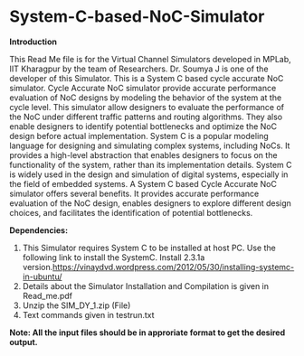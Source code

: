 # System-C-based-NoC-Simulator
**Introduction**

This Read Me file is for the Virtual Channel Simulators developed in MPLab, IIT Kharagpur by the team of Researchers. Dr. Soumya J is one of the developer of this Simulator.
This is a System C based cycle accurate NoC simulator. Cycle Accurate NoC simulator provide accurate performance evaluation of NoC designs by modeling the behavior of the system at the cycle level. This simulator allow designers to evaluate the performance of the NoC under different traffic patterns and routing algorithms. They also enable designers to identify potential bottlenecks and optimize the NoC design before actual implementation. System C is a popular modeling language for designing and simulating complex systems, including NoCs. It provides a high-level abstraction that enables designers to focus on the functionality of the system, rather than its implementation details. System C is widely used in the design and simulation of digital systems, especially in the field of embedded systems. A System C based Cycle Accurate NoC simulator offers several benefits. It provides accurate performance evaluation of the NoC design, enables designers to explore different design choices, and facilitates the identification of potential bottlenecks. 

**Dependencies:**

1. This Simulator requires System C to be installed at host PC. Use the following link to install the SystemC. Install 2.3.1a version.https://vinaydvd.wordpress.com/2012/05/30/installing-systemc-in-ubuntu/
2. Details about the Simulator Installation and Compilation is given in Read_me.pdf
3. Unzip the SIM_DY_1.zip (File)
4. Text commands given in testrun.txt

**Note:   All the input files should be in approriate format to get the desired output.**

